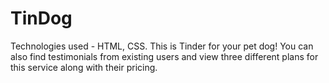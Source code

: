 # TinDog
Technologies used - HTML, CSS.
This is Tinder for your pet dog!
You can also find testimonials from existing users and view three different plans for this service along with their pricing.

